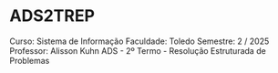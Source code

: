 # ADS2TREP
Curso: Sistema de Informação
Faculdade: Toledo
Semestre: 2 / 2025
Professor: Alisson Kuhn
ADS - 2º Termo - Resolução Estruturada de Problemas
